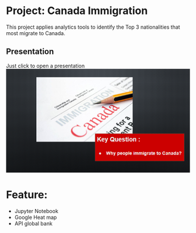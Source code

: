 # Project: Canada Immigration
This project applies analytics tools to identify the Top 3 nationalities that most migrate to Canada.

## Presentation
Just click to open a presentation
[![presentation](/Presentation/presenation_initial.PNG)](https://docs.google.com/presentation/d/1jOascaJ1pg3lJgmDiEIp_BmzOwSgzBPC2P43QNQXc3k/edit?usp=sharing)

# Feature:
 - Jupyter Notebook
 - Google Heat map
 - API global bank
